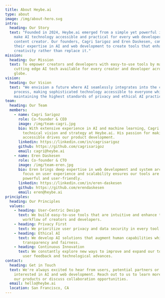 ```yaml
---
title: About Heybe.ai
type: about
image: /img/about-hero.svg
intro:
  heading: Our Story
  text: "Founded in 2024, Heybe.ai emerged from a simple yet powerful idea: to
    make AI technology accessible and practical for every web developer and
    content creator. Our founders, Cagri Sarigoz and Eren Daskesen, combined
    their expertise in AI and web development to create tools that enhance human
    creativity rather than replace it."
mission:
  heading: Our Mission
  text: To empower creators and developers with easy-to-use tools by making
    cutting edge AI tech available for every creator and developer across the
    globe.
vision:
  heading: Our Vision
  text: "We envision a future where AI seamlessly integrates into the creative
    process, making sophisticated technology accessible to everyone while
    maintaining the highest standards of privacy and ethical AI practices. "
team:
  heading: Our Team
  members:
    - name: Cagri Sarigoz
      role: Co-founder & CEO
      image: /img/team-cagri.jpg
      bio: With extensive experience in AI and machine learning, Cagri leads the
        technical vision and strategy at Heybe.ai. His passion for making AI
        accessible drives our product development.
      linkedin: https://linkedin.com/in/cagrisarigoz
      github: https://github.com/cagrisarigoz
      email: cagri@heybe.ai
    - name: Eren Daskesen
      role: Co-founder & CTO
      image: /img/team-eren.jpg
      bio: Eren brings deep expertise in web development and system architecture. His
        focus on user experience and scalability ensures our tools are both
        powerful and user-friendly.
      linkedin: https://linkedin.com/in/eren-daskesen
      github: https://github.com/erendaskesen
      email: eren@heybe.ai
principles:
  heading: Our Principles
  values:
    - heading: User-Centric Design
      text: We build easy-to-use tools that are intuitive and enhance the natural
        workflow of creators and developers.
    - heading: Privacy First
      text: We prioritize user privacy and data security in every tool we create.
    - heading: Ethical AI
      text: We develop AI solutions that augment human capabilities while maintaining
        transparency and fairness.
    - heading: Continuous Innovation
      text: We constantly explore new ways to improve and expand our tools based on
        user feedback and technological advances.
contact:
  heading: Get in Touch
  text: We're always excited to hear from users, potential partners or anyone
    interested in AI and web development. Reach out to us to learn more about
    our products or discuss collaboration opportunities.
  email: hello@heybe.ai
  location: San Francisco, CA
---
```

